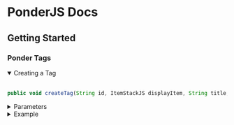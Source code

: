 # PonderJS Docs

## Getting Started

### Ponder Tags

<details open>
<summary>Creating a Tag</summary>
<br>

```js
public void createTag(String id, ItemStackJS displayItem, String title, String description, IngredientJS ingredient)
```

<details>
<summary>Parameters</summary>
<br>
Parameter   |   Description     | Example
---:        | :---              | :---
id          |   the tag name    |   "kubejs:getting_started"
displayItem |   the icon        |   "minecraft:paper"
title       |   the title       |   "Getting Started"
description |   the description |   "This is a description"
ingredient  |   default item(s) |   ["minecraft:paper", "minecraft:apple", ...]

</details>

<details>
<summary>Example</summary>
<br>

```js
event.createTag(
    "kubejs:getting_started",   //id
    "minecraft:paper",          //displayItem
    "Getting started.",         //title
    "We ponder now!",           //description
    [    
        "minecraft:paper",          //ingredient
        "minecraft:apple",
        "minecraft:emerald_block",
    ]
);
```

</details>
</details>
